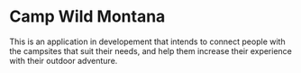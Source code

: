 Camp Wild Montana
================================

This is an application in developement that intends to connect people with the campsites that suit their needs, and help them increase their experience with their outdoor adventure.
